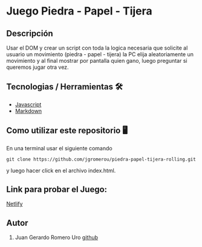 # Juego Piedra - Papel - Tijera

## Descripción

Usar el DOM y crear un script con toda la logica necesaria que solicite al usuario un movimiento (piedra - papel - tijera) la PC elija aleatoriamente un movimiento y al final mostrar por pantalla quien gano, luego preguntar si queremos jugar otra vez.

## Tecnologias / Herramientas 🛠

- [Javascript](https://www.w3schools.com/js/)
- [Markdown](https://markdown.es/)

## Como utilizar este repositorio 🖥

En una terminal usar el siguiente comando

```
git clone https://github.com/jgromerou/piedra-papel-tijera-rolling.git
```

y luego hacer click en el archivo index.html.

## Link para probar el Juego:

[Netlify](https://piedra-papel-tijerarollingcode-romero.netlify.app/)

## Autor

1. Juan Gerardo Romero Uro [github](https://github.com/jgromerou)
